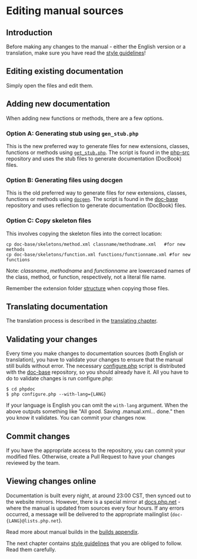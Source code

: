 # Editing manual sources

## Introduction
Before making any changes to the manual - either the English version or a
translation, make sure you have read the [style guidelines](style.md)!

## Editing existing documentation
Simply open the files and edit them.

## Adding new documentation
When adding new functions or methods, there are a few options.

### Option A: Generating stub using `gen_stub.php`
This is the new preferred way to generate files for new extensions, classes, functions
or methods using [`get_stub.php`][gen_stub]. The script is found in the [php-src][php-src]
repository and uses the stub files to generate documentation (DocBook) files.

### Option B: Generating files using docgen
This is the old preferred way to generate files for new extensions, classes, functions
or methods using [`docgen`][docgen]. The script is found in the [doc-base][doc-base]
repository and uses reflection to generate documentation (DocBook) files.

### Option C: Copy skeleton files
This involves copying the skeleton files into the correct location:
```
cp doc-base/skeletons/method.xml classname/methodname.xml   #for new methods
cp doc-base/skeletons/function.xml functions/functionname.xml #for new functions
```

Note: *classname*, *methodname* and *functionname* are lowercased names of the
class, method, or function, respectively, not a literal file name.

Remember the extension folder [structure](structure.md) when copying those files.

## Translating documentation
The translation process is described in the [translating chapter](translating.md).

## Validating your changes
Every time you make changes to documentation sources (both English or translation),
you have to validate your changes to ensure that the manual still builds without error.
The necessary [configure.php][configure.php] script is distributed with the
[doc-base][doc-base] repository, so you should already have it. All you have
to do to validate changes is run configure.php:
```
$ cd phpdoc
$ php configure.php --with-lang={LANG}
```
If your language is English you can omit the `with-lang` argument. When the above
outputs something like "All good. Saving .manual.xml… done." then you know it validates.
You can commit your changes now.

## Commit changes
If you have the appropriate access to the repository, you can commit your modified files.
Otherwise, create a Pull Request to have your changes reviewed by the team.

## Viewing changes online
Documentation is built every night, at around 23:00 CST, then synced out to the
website mirrors. However, there is a special mirror at [docs.php.net][docs] - where
the manual is updated from sources every four hours. If any errors occurred, a message
will be delivered to the appropriate mailinglist (`doc-{LANG}@lists.php.net`).

Read more about manual builds in the [builds appendix](public-builds.md).

The next chapter contains [style guidelines](style.md) that you are obliged to
follow. Read them carefully.

[docgen]: https://github.com/php/doc-base/tree/master/scripts/docgen
[doc-base]: https://github.com/php/doc-base/
[gen_stub]: https://github.com/php/php-src/tree/master/build/gen_stub.php
[php-src]: https://github.com/php/php-src/
[configure.php]: https://github.com/php/doc-base/blob/master/configure.php
[docs]: http://docs.php.net/
